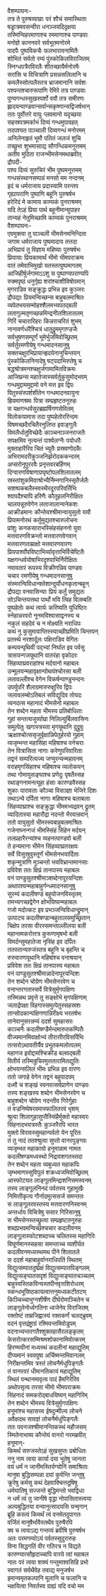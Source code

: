 वैशम्पायनः-  
तत्र ते पुरुषव्याघ्राः परं शौचं समास्थिताः  
षड्रात्रमवसन्वीरा धनञ्जयदिदृक्षया  
तस्मिन्विहरमाणाश्च रममाणाश्च पाण्डवाः  
मनोज्ञे काननवरे सर्वभूतमनोरमे  
पादपैः पुष्पविकचैः फलभारावनामितैः  
शोभितं सर्वतो रम्यं पुंस्कोकिलविराजितम्  
स्निग्धपत्रैरविरलैः शीतच्छायैर्मनोरमैः  
सरांसि च विचित्राणि प्रसन्नसलिलानि च  
कमलैस्सोत्पलैस्तत्र भ्राजमानानि सर्वशः  
पश्यन्तश्चारुरूपाणि रेमिरे तत्र पाण्डवाः  
पुण्यगन्धस्सुखस्पर्शो ववौ तत्र समीरणः  
ह्लादयन्पाण्डवान्सर्वान्सकृष्णान्सद्विजर्षभान्  
ततः पूर्वोत्तरे वायुः प्लवमानो यदृच्छया  
सहस्रपत्रमर्काभं दिव्यं गन्धमुपावहत्  
तदपश्यत पाञ्चाली दिव्यगन्धं मनोरमम्  
अनिलेनाहृतं भूमौ पतितं जलजं शुचि  
तच्छुभा शुभमासाद्य सौगन्धिकमनुत्तमम्  
अतीव मुदिता राजन्भीमसेनमथाब्रवीत्  
द्रौपदी-  
पश्य दिव्यं सुरुचिरं भीम पुष्पमनुत्तमम्  
गन्धसंस्थानसम्पन्नं मनसो मम नन्दनम्  
इदं च धर्मराजाय प्रदास्यामि परन्तप  
गृह्यापराणि पुष्पाणि बहूनि पुरुषर्षभ  
हरेरिदं मे कामाय काम्यकं पुनराश्रमम्  
यदि तेऽहं प्रिया पार्थ बहूनीमान्युपाहर  
तान्यहं नेतुमिच्छामि काम्यकं पुनराश्रमम्  
वैशम्पायनः-  
एवमुक्त्वा तु पाञ्चली भीमसेनमनिन्दिता  
जगाम धर्मराजाय पुष्पमादाय तत्तदा  
अभिप्रायं तु विज्ञाय महिष्याः पुरुषर्षभः  
प्रियायाः प्रियकामार्थं भीमो भीमपराक्रमः  
वातं तमेवाभिमुखो यतस्तत्पुष्पमागतम्  
आजिहीर्षुर्जगामाऽऽशु स पुष्पाण्यपराण्यपि  
रुक्मपृष्ठं धनुर्गृह्य शरांश्चाशीविषोपमान्  
मृगराडिव सङ्क्रुद्धः प्रभिन्न इव कुञ्जरः  
द्रौपद्याः प्रियमन्विच्छन्स बाहुबलमाश्रितः  
व्यपेतभयसम्मोहश्शैलमभ्यपतद्बली  
लतागुल्मतृणच्छन्नमिन्द्रनीलशिलातलम्  
गिरिं चचारारिहरः किन्नराचरितं शुभम्  
नानावर्णधरैश्चित्रं धातुद्रुममृगाण्डजैः  
सर्वभूषणसम्पूर्णं भूमेर्भुजमिवोच्छ्रितम्  
सर्वर्तुरमणीयेषु गन्धमादनसानुषु  
सक्तचक्षुरभिप्रायान्हृदयेनानुचिन्तयन्  
पुंस्कोकिलनिनादेषु षट्पदाभिरुतेषु च  
बद्धश्रोत्रमनश्चक्षुर्जगामामितविक्रमः  
आजिघ्रन्स महातेजास्सर्वर्तुकुसुमोद्भवम्  
गन्धमुद्दाममुद्दामो वने मत्त इव द्विपः  
पितुस्संस्पर्शशीतेन गन्धमादनवायुना  
ह्रियमाणश्रमः पित्रा सम्प्रहृष्टतनूरुहः  
स यक्षगन्धर्वसुरब्रह्मर्षिगणसेवितम्  
विलोकयामास तदा पुष्पहेतोररिन्दमः  
विषमच्छदैरचितैरनुलिप्त इवाङ्गुलैः  
विमलैर्धातुविच्छेदैः काञ्चनाञ्जनराजतैः  
सपक्षमिव नृत्यन्तं पार्श्वलग्नैः पयोधरैः  
मुक्ताहारैरिव चितं च्युतैः प्रस्रवणोदकैः  
अभिरामदरीकुञ्जनिर्झरोदककन्दरम्  
अप्सरोनूपुररवैः प्रनृत्तवरबर्हिणम्  
दिग्वारणविषाणाग्रघृष्टोपलशिलातलम्  
स्रस्तांशुकमिवाश्रोभ्यैर्निम्नगानिस्सृतैर्जलैः  
सशष्पकबलैस्स्वस्थैरदूरपरिवर्तिभिः  
श्वापदैश्चापि हरिणैः कौतूहलनिरीक्षितः  
चालयन्नूरुवेगेन लताजालान्यनेकशः  
आक्रीडमानः कौन्तेयश्श्रीमान्वायुसुतो ययौ  
प्रियामनोरथं कर्तुमुद्यतश्चारुलोचनः  
प्रांशुः कनकसाराभस्सिंहसंहननो युवा  
मत्तवारणविक्रन्तो मत्तवारणवेगवान्  
मत्तवारणताम्राक्षो मत्तवारणवारणः  
प्रियपार्श्वोपविष्टाभिर्व्यावृत्ताभिर्विचेष्टितैः  
यक्षगन्धर्वयोषाभिरदृश्याभिर्निरीक्षितः  
नवावतारं रूपस्य विक्रीणन्निव पाण्डवः  
चचार रमणीयेषु गन्धमादनसानुषु  
संस्मरन्विविधान्क्लेशान्दुर्योधनकृतान्बहून्  
द्रौपद्या वनवासिन्याः प्रियं कर्तुं समुद्यतः  
सोऽचिन्तयत्तथा पार्थो मयि त्विह विलम्बति  
पुष्पहेतोः कथं त्वार्यः करिष्यति युधिष्ठिरः  
स्नेहान्नरवरो नूनमविश्वासाद्वनस्य च  
नकुलं सहदेवं च न मोक्ष्यति नराधिपः  
कथं नु कुसुमावाप्तिस्स्याच्छीघ्रमिति चिन्तयन्  
प्रतस्थे नरशार्दूलः पक्षिराडिव वेगितः  
कम्पयन्पृथिवीं पद्भ्यां निर्घात इव पर्वसु  
त्रासयन्गजयूथानि वातरंहा वृकोदरः  
सिंहव्याघ्रवराहांश्च मर्दयानो महाबलः  
उन्मूलयन्महावृक्षान्पोथयंश्चोरसा बली  
लतावल्लीश्च वेगेन विकर्षन्पाण्डुनन्दनः  
उपर्युपरि शैलाग्रमारुरुक्षुरिव द्विपः  
जलावलम्बोऽतिबलं सविद्युदिव तोयदः  
व्यनदत्स महानादं भीमसेनो महाबलः  
तेन शब्देन महता भीमस्य प्रतिबोधिताः  
गुहां सन्तत्यजुर्व्याघ्रा निलिल्युर्बिलवासिनः  
समुत्पेतुः खगास्त्रस्ता मृगयूथानि दुद्रुवुः  
ऋक्षाश्चोत्ससृजुर्वृक्षान्निपेतुर्हरयो गुहाम्  
व्यजृम्भन्त महासिंहा महिषाश्च वनेचराः  
तेन वित्रासिता नागाः करेणुपरिवारिताः  
तद्वनं सम्परित्यज्य जग्मुरन्यन्महावनम्  
वराहमृगसिंहाश्च महिषाश्च व्यलोकयन्  
तथा गोमायुसङ्घाश्च प्रणेदुः पृषतैस्सह  
रथाङ्गनामनत्यूहा हंसाः कारण्डवैस्सह  
शुकाः पारावताः कौञ्चा विसञ्ज्ञा भेजिरे दिशः  
तथाऽन्ये दर्पिता नागाः महिषाश्च बलाबलाः  
सिंहव्याघ्राश्च सङ्क्रुद्धा भीममभ्यद्रवन् द्रुतम्  
व्यादितास्या महारौद्रा नदन्तो भैरवान्रवान्  
ततो वायुसुतो भीमस्स्वबाहुबलमाश्रितः  
गजेनाघ्नन्गजं भीमस्सिंहं सिंहेन मर्दयन्  
तलप्रहारैरन्यांश्च व्यहनत्पाण्डवो बली  
ते हन्यमाना भीमेन सिंहव्याघ्रतरक्षवः  
सर्वे विसुस्रुवुस्तूर्णं भीमसेनभयार्दिताः  
शकृन्मूत्राणि मुञ्चन्तो भयविभ्रान्तमानसाः  
प्रविवेश ततः क्षिप्रं तानपास्य महाबलः  
वनं पाण्डुसुतश्श्रीमाञ्शब्देनापूरयन्दिशः  
अथापश्यन्महाबाहुर्गन्धमादनसानुषु  
सुरम्यं कदलीषण्डं बहुयोजनविस्तृतम्  
तमभ्यगच्छद्वेगेन क्षोभयिष्यन्महाबलः  
गजो मदोत्कट इव प्रभञ्जन्विविधान्द्रुमान्  
उत्पाट्य कदलीषण्डान्बहुतालसमुच्छ्रितान्  
चिक्षेप तरसा वीरस्समन्ताल्लीलया बली  
महान्तमकरोत्तत्र कुरूणामृषभो बली  
विमर्दन्सुमहातेजा नृसिंह इव दर्पितः  
ततस्तान्यरुजंस्तत्र बहूनि च बृहन्ति च  
रुरुवारणयूथानि महिषांश्च वनाश्रयान्  
प्रविवेश ततः क्षिप्रं तानपास्य महाबलः  
वनं पाण्डुसुतश्श्रीमान्नादेनापूरयन्दिशः  
तेन शब्देन चोग्रेण भीमसेनरवेण च  
वनान्तरगतास्सर्वे वित्रेसुर्मृगपक्षिणः  
तस्मिन्नथ प्रवृत्ते तु सङ्क्षोभे मृगपक्षिणाम्  
जलार्द्रपक्षा विहगास्समुत्पेतुस्सहस्रशः  
तान्सोदकान्पक्षिगणान्निरीक्ष्य भरतर्षभः  
तानेवानुसरन्रम्यं ददर्श सुमहत्सरः  
काञ्चनैः कदलीषण्डैर्मन्दमारुतकम्पितैः  
वीज्यमानमिवाक्षोभ्यं तीरात्तीरविसर्पिभिः  
तत्सरोऽथावतीर्यैव प्रभूतकमलोत्पलम्  
महागज इवोद्दामश्चिक्रीड बलवद्बली  
वितीर्य तस्मिन्रुचिरमुत्ततारामितद्युतिः  
क्षोभयन्सलिलं भीमः प्रभिन्न इव वारणः  
ततो जगाहे वेगेन तद्वनं बहुपादपम्  
दध्मौ च शङ्खं स्वनवत्सर्वप्राणेन पाण्डवः  
तस्य शङ्खस्य शब्देन भीमसेनरवेण च  
बाहुशब्देन चोग्रेण नदन्तीव गिरेर्गुहाः  
तं वज्रनिष्पेषरवमास्फालितरवं भृशम्  
श्रुत्वा शिलागुहासुप्तैस्सिंहैर्मुक्तो महास्वरः  
सिंहनादभयत्रस्तैः कुञ्जरैरपि भारत  
मुक्तो विरावस्सुमहान्पर्वतो येन पूरितः  
तं तु नादं ततश्श्रुत्वा सुप्तो वानरपुङ्गवः  
व्यजृम्भत महाकायो हनूमान्नाम नामतः  
कदलीषण्डमध्यस्थो निद्रावशगतस्तदा  
तेन शब्देन महता व्यबुध्यत महाकपिः  
जृम्भमाणस्सुविपुलं शक्रध्वजमिवोच्छ्रितम्  
आस्फोटयत लाङ्गूलमिन्द्राशनिसमस्वनम्  
तस्य लाङ्गूलनिनदं पर्वतस्य गुहामुखैः  
निमित्तीकृत्य गौर्नादमुत्ससर्ज समन्ततः  
स लाङ्गूलरवस्तस्य मत्तवारणनिस्वनम्  
अन्तर्धाय विचित्रेषु ससार गिरिसानुषु  
स भीमसेनस्तच्छ्रुत्वा सम्प्रहृष्टतनूरुहः  
शब्दप्रभवमन्विच्छंश्चचार कदलीवनम्  
लाङ्गूलास्फोटशब्दाच्च चलितस्स महागिरिः  
विघूर्णमानस्सहसा समन्ताच्च व्यशीर्यत  
कदलीवनमध्यस्थमथ पीने शिलातले  
स ददर्श महाबाहुर्वानराधिपतिं स्थितम्  
विद्युत्सम्पातदुष्प्रेक्षं विद्युत्सम्पातपिङ्गलम्  
विद्युत्सङ्घातसदृशं विद्युत्सङ्घातचञ्चलम्  
बाहुस्वस्तिकविन्यस्तपीनवृत्तशिरोधरम्  
स्कन्धभूयिष्ठकायत्वात्तनुमध्यकटीतटम्  
किञ्चिच्चाभुग्नशीर्षेण दीर्घरोमाञ्चितेन च  
लाङ्गूलेनोर्ध्वगतिना ध्वजेनेव विराजितम्  
रक्तोष्टं ताम्रजिह्वास्यं रक्तकर्णं चलद्भ्रुवम्  
वदनं वृत्तद्रंष्ट्राग्रं रश्मिवन्तमिवोडुपम्  
वदनाभ्यन्तरगतैश्शुक्लहासैरलङ्कृतम्  
केसरोत्करसम्मिश्रमशोकानामिवोत्करम्  
हिरण्मयीनां मध्यस्थं कदलीनां महाद्युतिम्  
दीप्यमानं स्ववपुषा अर्चिष्मन्तमिवानलम्  
निरीक्षन्तमिव त्रस्तं लोचनैर्मधुपिङ्गलैः  
तं वानरवरं धीमानतिकायं महाद्युतिम्  
स्थितं पन्थानमावृत्य पादं हैमगिरेरिव  
अथोपसृत्य तरसा भीमो भीमपराक्रमः  
सिंहनादं समकरोद्बाधयिष्यन् महागिरिम्  
तेन शब्देन भीमस्य वित्रेसुर्मृगपक्षिणः  
हनूमांश्च महासत्त्व ईषदुन्मील्य लोचने  
अवैक्षदथ सावज्ञं लोचनैर्मधुपिङ्गलैः  
ततः पवनजश्श्रीमानन्तिकस्थं महौजसम्  
स्मितेनाभाष्य कौन्तेयं वानरो नरमब्रवीत्  
हनूमान्-  
किमर्थं सरुजस्तेऽहं सुखसुप्तः प्रबोधितः  
ननु नाम त्वया कार्या दया भूतेषु जानता  
वयं धर्मं न जानीमस्तिर्यग्योनिं समाश्रिताः  
मानुषा बुद्धिसम्पन्ना दयां कुर्वन्ति जन्तुषु  
क्रूरेषु कर्मसु कथं देहवाक्चित्तदूषिषु  
धर्मघातिषु सज्जन्ते बुद्धिमन्तो भवद्विधाः  
न धर्मं त्वं तु जानीषे वृद्धा नोपासितास्त्वया  
अल्पबुद्धितया वन्यानुत्सादयसि यन्मृगान्  
ब्रूहि कस्त्वं किमर्थं त्वं वनमेतदुपागतः  
वर्जितं मानुषैर्भावैस्तथैव पुरुषैरपि  
क्व च त्वयाऽद्य गन्तव्यं ब्रवीषि पुरुषर्षभ  
अतः परमगम्योऽयं पर्वतस्सुदुरारुहः  
विना सिद्धगतिं वीर गतिरत्र न विद्यते  
कारुण्यात्सौहृदाच्चापि वारये त्वां महाबल  
नातः परं त्वया शक्यं गन्तुमाश्वसिहि प्रभो  
स्वागतं सर्वथैवेह तवाद्य मनुजर्षभ  
इमान्यमृतकल्पानि मूलानि च फलानि च  
भक्षयित्वा निवर्तस्व ग्राह्यं यदि वचो मम  
